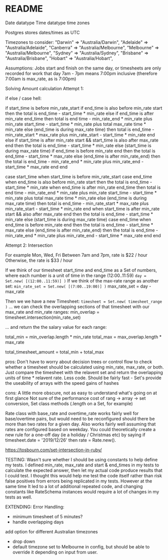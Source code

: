 # README

Date datatype
Time datatype
time zones

Postgres stores dates/times as UTC

Timezones to consider:
"Darwin" => "Australia/Darwin", 
"Adelaide" => "Australia/Adelaide", 
"Canberra" => "Australia/Melbourne", 
"Melbourne" => "Australia/Melbourne", 
"Sydney" => "Australia/Sydney", 
"Brisbane" => "Australia/Brisbane", 
"Hobart" => "Australia/Hobart", 

Assumptions:
Jobs start and finish on the same day, or timesheets are only recorded for work that day
7am - 7pm means 7:00pm inclusive (therefore 7:00am is max_rate, as is 7:00pm)

Solving Amount calculation 
Attempt 1: 

if else / case hell:

if start_time is before min_rate_start
  if end_time is also before min_rate start
    then the total is end_time - start_time * min_rate
  else if end_time is after min_rate end_time
    then total is end time - min_rate_end * min_rate
    plus min_rate start_time - start_time * min_rate
    plus total max_rate time * min_rate
  else (end_time is during max_rate time)
    then total is end_time - min_rate_start * max_rate
    plus min_rate_start - start_time * min_rate
  end
else if start_time is after min_rate start && start_time is also after max_rate end
  then the total is end_time - start_time * min_rate
else (start_time is during max_rate time)
  if end_time is before min_rate end
    then the total is end_time - start_time * max_rate
  else (end_time is after min_rate_end)
    then the total is end_time - min_rate_end * min_rate
    plus min_rate_end - start_time * max_rate
  end
end

case start_time
when start_time is before min_rate_start
  case end_time
  when end_time is also before min_rate start
    then the total is end_time - start_time * min_rate
  when end_time is after min_rate end_time
    then total is end time - min_rate_end * min_rate
    plus min_rate start_time - start_time * min_rate
    plus total max_rate time * min_rate
  else (end_time is during max_rate time)
    then total is end_time - min_rate_start * max_rate
    plus min_rate_start - start_time * min_rate
  end
when start_time is after min_rate start && also after max_rate end
  then the total is end_time - start_time * min_rate
else (start_time is during max_rate time)
  case end_time
  when end_time is before min_rate end
    then the total is end_time - start_time * max_rate
  else (end_time is after min_rate_end)
    then the total is end_time - min_rate_end * min_rate
    plus min_rate_end - start_time * max_rate
  end
end
    

    
Attempt 2:
Intersection

For example Mon, Wed, Fri
Between 7am and 7pm, rate is $22 / hour
Otherwise, the rate is $33 / hour

If we think of our timesheet start_time and end_time as a Set of numbers, where each number is a unit of time in the range (12:00..11:59)
`day = Set.new( [(12:00..11:59)] )`
If we think of the max-rate range as another set:
`min_rate_set = Set.new( [(7:00..19:00)] )`
max_rate_set = day - max_rate

Then we we have a new Timesheet:
`timesheet = Set.new( timesheet_range )`
... we can check the overlapping sections of that timesheet with our max_rate and min_rate ranges:
min_overlap = timesheet.intersection(min_rate_set)

... and return the the salary value for each range:

total_min = min_overlap.length * min_rate
total_max = max_overlap.length * max_rate

total_timesheet_amount = total_min + total_max

pros: 
Don't have to worry about decision trees or control flow to check whether a timesheet should be calculated using min_rate, max_rate, or both. Just compare the timesheet with the relavent set and return the overlapping units of time * relavent rate.
Less code.
Should be fairly fast - Set's provide the useability of arrays with the speed gains of hashes

cons:
A little more obscure, not as easy to understand what's going on at first glance
Not sure of the performance cost of rang -> array -> set conversion, Set class methods (.length on a Set, for example)

Rate class with base_rate and overtime_rate works fairly well for base/overtime pairs, but would need to be reconfigured should there be more than two rates for a given day.
Also works fairly well assuming that rates are configured based on weekday. You could theoretically create a new rule for a one-off day (ie a holiday / Christmas etc) by saying if timesheet.date = '2019/12/26' then rate = Rate.new().

https://tosbourn.com/set-intersection-in-ruby/

TESTING:
Wasn't sure whether I should be using constants to help define my tests. I defined min_rate, max_rate and start & end_times in my tests to calculate the expected answer, then let my actual code produce results that I could test. I thought this would help me test the code itself rather than risk false positives from errors being replicated in my tests. However at the same time It led to a lot of additional repeated code, and changing constants like RateSchema instances would require a lot of changes in my tests as well. 

EXTENDING:
Error Handling:
- minimum timesheet of 5 minutes?
- handle overlapping days

add option for different Australian timezones
- drop down
- default timezone set to Melbourne in config, but should be able to override it depending on input from user.